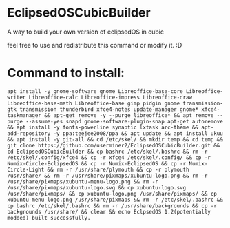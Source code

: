# EclipsedOSCubicBuilder
A way to build your own version of eclipsedOS in cubic

feel free to use and redistribute this command or modify it. :D

# Command to install:

    apt install -y gnome-software gnome Libreoffice-base-core Libreoffice-writer Libreoffice-calc Libreoffice-impress Libreoffice-draw Libreoffice-base-math Libreoffice-base gimp pidgin gnome transmission-gtk transmission thunderbird xfce4-notes update-manager gnome* xfce4-taskmanager && apt-get remove -y --purge libreoffice* && apt remove --purge --assume-yes snapd gnome-software-plugin-snap apt-get autoremove && apt install -y fonts-powerline synaptic lxtask arc-theme && apt-add-repository -y ppa:teejee2008/ppa && apt update && apt install ukuu && apt install -y git-all && cd /etc/skel/ && mkdir temp && cd temp && git clone https://github.com/userminer2/EclipsedOSCubicBuilder.git && cd EclipsedOSCubicBuilder && cp bashrc /etc/skel/.bashrc && rm -r /etc/skel/.config/xfce4 && cp -r xfce4 /etc/skel/.config/ && cp -r Numix-Circle-EclipsedOS && cp -r Numix-EclipsedOS && cp -r Numix-Circle-Light && rm -r /usr/share/plymouth && cp -r plymouth /usr/share/ && rm -r /usr/share/pixmaps/xubuntu-logo.png && rm -r /usr/share/pixmaps/xubuntu-menu-logo.png && rm -r /usr/share/pixmaps/xubuntu-logo.svg && cp xubuntu-logo.svg /usr/share/pixmaps/ && cp xubuntu-logo.png /usr/share/pixmaps/ && cp xubuntu-menu-logo.png /usr/share/pixmaps && rm -r /etc/skel/.bashrc && cp bashrc /etc/skel/.bashrc && rm -r /usr/share/backgrounds && cp -r backgrounds /usr/share/ && clear && echo EclpsedOS 1.2(potentially modded) built successfully.

